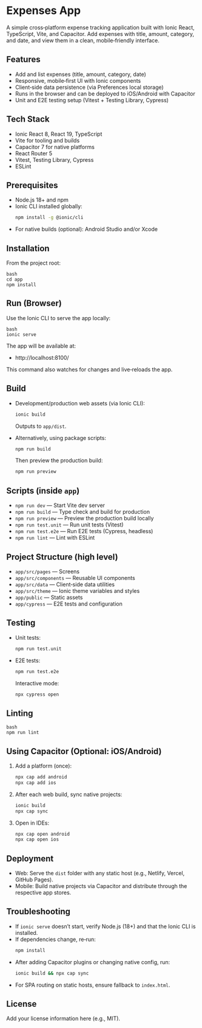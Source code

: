 # Expenses App

A simple cross‑platform expense tracking application built with Ionic React, TypeScript, Vite, and Capacitor. Add expenses with title, amount, category, and date, and view them in a clean, mobile‑friendly interface.

## Features

- Add and list expenses (title, amount, category, date)
- Responsive, mobile‑first UI with Ionic components
- Client‑side data persistence (via Preferences local storage)
- Runs in the browser and can be deployed to iOS/Android with Capacitor
- Unit and E2E testing setup (Vitest + Testing Library, Cypress)

## Tech Stack

- Ionic React 8, React 19, TypeScript
- Vite for tooling and builds
- Capacitor 7 for native platforms
- React Router 5
- Vitest, Testing Library, Cypress
- ESLint

## Prerequisites

- Node.js 18+ and npm
- Ionic CLI installed globally:
  ```bash
  npm install -g @ionic/cli
  ```
- For native builds (optional): Android Studio and/or Xcode

## Installation

From the project root:
```
bash
cd app
npm install
```
## Run (Browser)

Use the Ionic CLI to serve the app locally:
```
bash
ionic serve
```
The app will be available at:
- http://localhost:8100/

This command also watches for changes and live‑reloads the app.

## Build

- Development/production web assets (via Ionic CLI):
  ```bash
  ionic build
  ```
  Outputs to `app/dist`.

- Alternatively, using package scripts:
  ```bash
  npm run build
  ```
  Then preview the production build:
  ```bash
  npm run preview
  ```

## Scripts (inside `app`)

- `npm run dev` — Start Vite dev server
- `npm run build` — Type check and build for production
- `npm run preview` — Preview the production build locally
- `npm run test.unit` — Run unit tests (Vitest)
- `npm run test.e2e` — Run E2E tests (Cypress, headless)
- `npm run lint` — Lint with ESLint

## Project Structure (high level)

- `app/src/pages` — Screens
- `app/src/components` — Reusable UI components
- `app/src/data` — Client‑side data utilities
- `app/src/theme` — Ionic theme variables and styles
- `app/public` — Static assets
- `app/cypress` — E2E tests and configuration

## Testing

- Unit tests:
  ```bash
  npm run test.unit
  ```

- E2E tests:
  ```bash
  npm run test.e2e
  ```
  Interactive mode:
  ```bash
  npx cypress open
  ```

## Linting
```
bash
npm run lint
```
## Using Capacitor (Optional: iOS/Android)

1. Add a platform (once):
   ```bash
   npx cap add android
   npx cap add ios
   ```
2. After each web build, sync native projects:
   ```bash
   ionic build
   npx cap sync
   ```
3. Open in IDEs:
   ```bash
   npx cap open android
   npx cap open ios
   ```

## Deployment

- Web: Serve the `dist` folder with any static host (e.g., Netlify, Vercel, GitHub Pages).
- Mobile: Build native projects via Capacitor and distribute through the respective app stores.

## Troubleshooting

- If `ionic serve` doesn’t start, verify Node.js (18+) and that the Ionic CLI is installed.
- If dependencies change, re‑run:
  ```bash
  npm install
  ```
- After adding Capacitor plugins or changing native config, run:
  ```bash
  ionic build && npx cap sync
  ```
- For SPA routing on static hosts, ensure fallback to `index.html`.

## License

Add your license information here (e.g., MIT).
```
